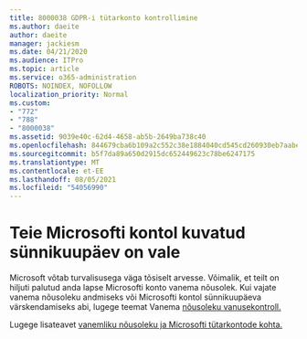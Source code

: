 ```yaml
---
title: 8000038 GDPR-i tütarkonto kontrollimine
ms.author: daeite
author: daeite
manager: jackiesm
ms.date: 04/21/2020
ms.audience: ITPro
ms.topic: article
ms.service: o365-administration
ROBOTS: NOINDEX, NOFOLLOW
localization_priority: Normal
ms.custom:
- "772"
- "788"
- "8000038"
ms.assetid: 9039e40c-62d4-4658-ab5b-2649ba738c40
ms.openlocfilehash: 844679cba6b109a2c552c38e1884040cd545cd260930eb7aabed6ed0911c8a50
ms.sourcegitcommit: b5f7da89a650d2915dc652449623c78be6247175
ms.translationtype: MT
ms.contentlocale: et-EE
ms.lasthandoff: 08/05/2021
ms.locfileid: "54056990"
---
```

# <a name="date-of-birth-displayed-in-your-microsoft-account-is-incorrect"></a>Teie Microsofti kontol kuvatud sünnikuupäev on vale

Microsoft võtab turvalisusega väga tõsiselt arvesse. Võimalik, et teilt on hiljuti palutud anda lapse Microsofti konto vanema nõusolek. Kui vajate vanema nõusoleku andmiseks või Microsofti kontol sünnikuupäeva värskendamiseks abi, lugege teemat Vanema [nõusoleku vanusekontroll.](https://go.microsoft.com/fwlink/p/?linkid=874364)
  
Lugege lisateavet [vanemliku nõusoleku ja Microsofti tütarkontode kohta.](https://go.microsoft.com/fwlink/p/?linkid=874365)
  